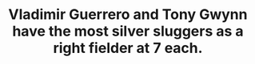 ---
title:      
  - Vladimir Guerrero and Tony Gwynn have the most silver sluggers as a right fielder at 7 each.
secondary:
  - Guerrero also has one silver slugger as a DH from 2010 with the Texas Rangers.
reference:
---